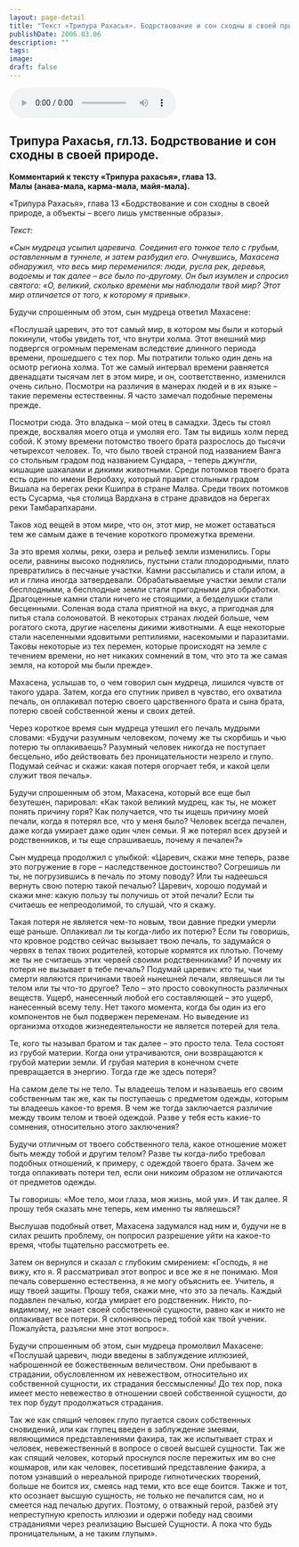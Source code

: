 ```yaml
---
layout: page-detail
title: "Текст «Трипура Рахасья». Бодрствование и сон сходны в своей природе"
publishDate: 2006.03.06
description: ""
tags:
image:
draft: false
---
```


<audio title="2006.03.06 - Текст «Трипура Рахасья». Бодрствование и сон сходны в своей природе.mp3" src="https://filer-api.advayta.org/v1.0/public/files/75328" controls=""></audio>

## **Трипура Рахасья, гл.13\. Бодрствование и сон сходны в своей природе.**  
**Комментарий к тексту «Трипура рахасья», глава 13.**  
**Малы (анава-мала, карма-мала, майя-мала).**  

  
 «Трипура Рахасья», глава 13 «Бодрствование и сон сходны в своей природе, а объекты – всего лишь умственные образы».

  
_Текст:_ 

 _«Сын мудреца усыпил царевича. Соединил его тонкое тело с грубым, оставленным в туннеле, и затем разбудил его. Очнувшись, Махасена обнаружил, что весь мир переменился: люди, русла рек, деревья, водоемы и так далее – все было по-другому. Он был изумлен и спросил святого: «О, великий, сколько времени мы наблюдали твой мир? Этот мир отличается от того, к которому я привык»._ 

  
 Будучи спрошенным об этом, сын мудреца ответил Махасене:

 «Послушай царевич, это тот самый мир, в котором мы были и который покинули, чтобы увидеть тот, что внутри холма. Этот внешний мир подвергся огромным переменам вследствие длинного периода времени, прошедшего с тех пор. Мы потратили только один день на осмотр региона холма. Тот же самый интервал времени равняется двенадцати тысячам лет в этом мире, и он, соответственно, изменился очень сильно. Посмотри на различия в манерах людей и в их языке – такие перемены естественны. Я часто замечал подобные перемены прежде.

 Посмотри сюда. Это владыка – мой отец в самадхи. Здесь ты стоял прежде, восхваляя моего отца и умоляя его. Там ты видишь холм перед собой. К этому времени потомство твоего брата разрослось до тысячи четырехсот человек. То, что было твоей страной под названием Ванга со стольным градом под названием Сундара, – теперь джунгли, кишащие шакалами и дикими животными. Среди потомков твоего брата есть один по имени Веробаху, который правит стольным градом Вишала на берегах реки Кшипра в стране Малва. Среди твоих потомков есть Сусарма, чья столица Вардхана в стране дравидов на берегах реки Тамбарапхарани.

 Таков ход вещей в этом мире, что он, этот мир, не может оставаться тем же самым даже в течение короткого промежутка времени.

 За это время холмы, реки, озера и рельеф земли изменились. Горы осели, равнины высоко поднялись, пустыни стали плодородными, плато превратились в песчаные участки. Камни рассыпались и стали илом, а ил и глина иногда затвердевали. Обрабатываемые участки земли стали бесплодными, а бесплодные земли стали пригодными для обработки. Драгоценные камни стали ничего не стоящими, а безделушки стали бесценными. Соленая вода стала приятной на вкус, а пригодная для питья стала солоноватой. В некоторых странах людей больше, чем рогатого скота, другие населены дикими животными. А еще некоторые стали населенными ядовитыми рептилиями, насекомыми и паразитами. Таковы некоторые из тех перемен, которые происходят на земле с течением времени, но нет никаких сомнений в том, что это та же самая земля, на которой мы были прежде».

 Махасена, услышав то, о чем говорил сын мудреца, лишился чувств от такого удара. Затем, когда его спутник привел в чувство, его охватила печаль, он оплакивал потерю своего царственного брата и сына брата, потерю своей собственной жены и своих детей.

 Через короткое время сын мудреца утешил его печаль мудрыми словами: «Будучи разумным человеком, почему же ты скорбишь и чью потерю ты оплакиваешь? Разумный человек никогда не поступает бесцельно, ибо действовать без проницательности незрело и глупо. Подумай сейчас и скажи: какая потеря огорчает тебя, и какой цели служит твоя печаль».

 Будучи спрошенным об этом, Махасена, который все еще был безутешен, парировал: «Как такой великий мудрец, как ты, не может понять причину горя? Как получается, что ты ищешь причину моей печали, когда я потерял все, что у меня было? Человек всегда печален, даже когда умирает даже один член семьи. Я же потерял всех друзей и родственников, и ты еще спрашиваешь, почему я печален?»

 Сын мудреца продолжил с улыбкой: «Царевич, скажи мне теперь, разве это погружение в горе – наследственное достоинство? Согрешишь ли ты, не погрузившись в печаль по этому поводу? Или ты надеешься вернуть свою потерю такой печалью? Царевич, хорошо подумай и скажи мне: какую пользу ты получишь от этой печали? Если ты считаешь ее непреодолимой, то слушай, что я скажу.

 Такая потеря не является чем-то новым, твои давние предки умерли еще раньше. Оплакивал ли ты когда-либо их потерю? Если ты говоришь, что кровное родство сейчас вызывает твою печаль, то задумайся о червях в телах твоих родителей, которые кормятся их плотью. Почему же ты не считаешь этих червей своими родственниками? И почему их потеря не вызывает в тебе печаль? Подумай царевич: кто ты, чьи смерти являются причинами твоей нынешней печали, являешься ли ты телом или ты что-то другое? Тело – это просто совокупность различных веществ. Ущерб, нанесенный любой его составляющей – это ущерб, нанесенный всему телу. Нет такого момента, когда бы один из его компонентов не был подвержен переменам. Но выведение из организма отходов жизнедеятельности не является потерей для тела.

 Те, кого ты называл братом и так далее – это просто тела. Тела состоят из грубой материи. Когда они утрачиваются, они возвращаются к грубой материи земли. И грубая материя в конечном счете превращается в энергию. Тогда где же здесь потеря?

 На самом деле ты не тело. Ты владеешь телом и называешь его своим собственным так же, как ты поступаешь с предметом одежды, которым ты владеешь какое-то время. В чем же тогда заключается различие между твоим телом и твоей одеждой. Разве у тебя есть какие-то сомнения, относительно этого заключения?

 Будучи отличным от твоего собственного тела, какое отношение может быть между тобой и другим телом? Разве ты когда-либо требовал подобных отношений, к примеру, с одеждой твоего брата. Зачем же тогда оплакивать потери тел, если они никоим образом не отличаются от предметов одежды.

 Ты говоришь: «Мое тело, мои глаза, моя жизнь, мой ум». И так далее. Я прошу тебя сказать мне теперь, кем именно ты являешься?

 Выслушав подобный ответ, Махасена задумался над ним и, будучи не в силах решить проблему, он попросил разрешение уйти на какое-то время, чтобы тщательно рассмотреть ее.

 Затем он вернулся и сказал с глубоким смирением: «Господь, я не вижу, кто я. Я рассматривал этот вопрос и все же я не понимаю. Моя печаль совершенно естественна, я не могу объяснить ее. Учитель, я ищу твоей защиты. Прошу тебя, скажи мне, что это за печаль. Каждый подавлен печалью, когда умирает его родственник. Никто, по-видимому, не знает своей собственной сущности, равно как и никто не оплакивает все потери. Я склоняюсь перед тобой как твой ученик. Пожалуйста, разъясни мне этот вопрос».

 Будучи спрошенным об этом, сын мудреца промолвил Махасене: «Послушай царевич, люди введены в заблуждение иллюзией, наброшенной ее божественным величеством. Они пребывают в страдании, обусловленном их невежеством, относительно их собственной сущности, их страдания бессмысленны! До тех пор, пока имеет место невежество в отношении своей собственной сущности, до тех пор будут продолжаться страдания.

 Так же как спящий человек глупо пугается своих собственных сновидений, или как глупец введен в заблуждение змеями, являющимися представлениями факира, так же испытывает страх и человек, невежественный в вопросе о своей высшей сущности. Так же как спящий человек, который проснулся после пережитых им во сне кошмаров, или как человек, посетивший представление факира, а потом узнавший о нереальной природе гипнотических творений, больше не боится их, смеясь над теми, кто все еще боится. Также и тот, кто осознает высшую сущность, не только не печалится сам, но и смеется над печалью других. Поэтому, о отважный герой, разбей эту непреступную крепость иллюзии и одержи победу над своими страданиями через реализацию Высшей Сущности. А пока что будь проницательным, а не таким глупым».
  
  
